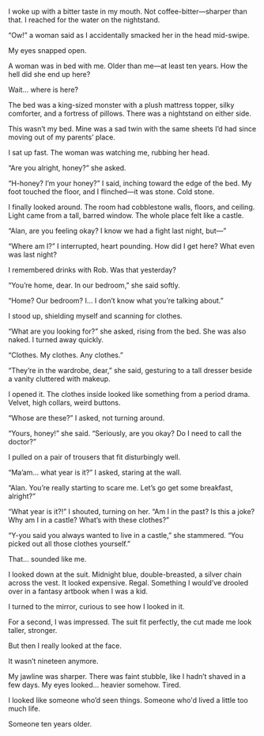 I woke up with a bitter taste in my mouth. Not coffee-bitter—sharper than that. I reached for the water on the nightstand.

“Ow!” a woman said as I accidentally smacked her in the head mid-swipe.

My eyes snapped open.

A woman was in bed with me. Older than me—at least ten years. How the hell did she end up here?

Wait… where is here?

The bed was a king-sized monster with a plush mattress topper, silky comforter, and a fortress of pillows. There was a nightstand on either side.

This wasn’t my bed. Mine was a sad twin with the same sheets I’d had since moving out of my parents’ place.

I sat up fast. The woman was watching me, rubbing her head.

“Are you alright, honey?” she asked.

“H-honey? I’m your honey?” I said, inching toward the edge of the bed. My foot touched the floor, and I flinched—it was stone. Cold stone.

I finally looked around. The room had cobblestone walls, floors, and ceiling. Light came from a tall, barred window. The whole place felt like a castle.

“Alan, are you feeling okay? I know we had a fight last night, but—”

“Where am I?” I interrupted, heart pounding. How did I get here? What even was last night?

I remembered drinks with Rob. Was that yesterday?

“You’re home, dear. In our bedroom,” she said softly.

“Home? Our bedroom? I… I don’t know what you’re talking about.”

I stood up, shielding myself and scanning for clothes.

“What are you looking for?” she asked, rising from the bed. She was also naked. I turned away quickly.

“Clothes. My clothes. Any clothes.”

“They’re in the wardrobe, dear,” she said, gesturing to a tall dresser beside a vanity cluttered with makeup.

I opened it. The clothes inside looked like something from a period drama. Velvet, high collars, weird buttons.

“Whose are these?” I asked, not turning around.

“Yours, honey!” she said. “Seriously, are you okay? Do I need to call the doctor?”

I pulled on a pair of trousers that fit disturbingly well.

“Ma’am… what year is it?” I asked, staring at the wall.

“Alan. You’re really starting to scare me. Let’s go get some breakfast, alright?”

“What year is it?!” I shouted, turning on her. “Am I in the past? Is this a joke? Why am I in a castle? What’s with these clothes?”

“Y-you said you always wanted to live in a castle,” she stammered. “You picked out all those clothes yourself.”

That… sounded like me.

I looked down at the suit. Midnight blue, double-breasted, a silver chain across the vest. It looked expensive. Regal. Something I would’ve drooled over in a fantasy artbook when I was a kid.

I turned to the mirror, curious to see how I looked in it.

For a second, I was impressed. The suit fit perfectly, the cut made me look taller, stronger.

But then I really looked at the face.

It wasn’t nineteen anymore.

My jawline was sharper. There was faint stubble, like I hadn’t shaved in a few days. My eyes looked... heavier somehow. Tired.

I looked like someone who’d seen things. Someone who'd lived a little too much life.

Someone ten years older.